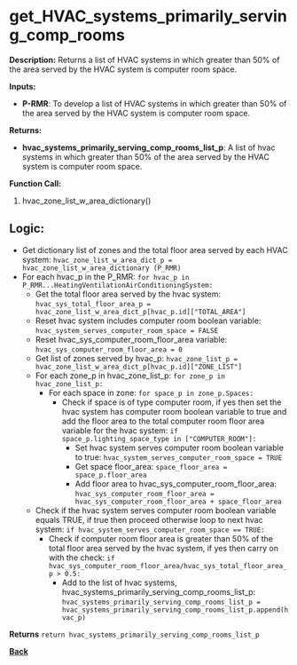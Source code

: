 # get_HVAC_systems_primarily_serving_comp_rooms  

**Description:** Returns a list of HVAC systems in which greater than 50% of the area served by the HVAC system is computer room space.  

**Inputs:**  
- **P-RMR**: To develop a list of HVAC systems in which greater than 50% of the area served by the HVAC system is computer room space.    

**Returns:**  
- **hvac_systems_primarily_serving_comp_rooms_list_p**: A list of hvac systems in which greater than 50% of the area served by the HVAC system is computer room space.    
 
**Function Call:**  

1. hvac_zone_list_w_area_dictionary()  

## Logic:   
- Get dictionary list of zones and the total floor area served by each HVAC system: `hvac_zone_list_w_area_dict_p = hvac_zone_list_w_area_dictionary (P_RMR)`
- For each hvac_p in the P_RMR: `for hvac_p in P_RMR...HeatingVentilationAirConditioningSystem:`
    - Get the total floor area served by the hvac system: `hvac_sys_total_floor_area_p = hvac_zone_list_w_area_dict_p[hvac_p.id]["TOTAL_AREA"]`
    - Reset hvac system includes computer room boolean variable: `hvac_system_serves_computer_room_space = FALSE` 
    - Reset hvac_sys_computer_room_floor_area variable: `hvac_sys_computer_room_floor_area = 0`
    - Get list of zones served by hvac_p: `hvac_zone_list_p = hvac_zone_list_w_area_dict_p[hvac_p.id]["ZONE_LIST"]`
    - For each zone_p in hvac_zone_list_p: `for zone_p in hvac_zone_list_p:`
        - For each space in zone: `for space_p in zone_p.Spaces:`        
            - Check if space is of type computer room, if yes then set the hvac system has computer room boolean variable to true and add the floor area to the total computer room floor area variable for the hvac system: `if space_p.lighting_space_type in ["COMPUTER_ROOM"]:`
                - Set hvac system serves computer room boolean variable to true: `hvac_system_serves_computer_room_space = TRUE`
                - Get space floor_area: `space_floor_area = space_p.floor_area`
                - Add floor area to hvac_sys_computer_room_floor_area: `hvac_sys_computer_room_floor_area = hvac_sys_computer_room_floor_area + space_floor_area`   
    - Check if the hvac system serves computer room boolean variable equals TRUE, if true then proceed otherwise loop to next hvac system: `if hvac_system_serves_computer_room_space == TRUE:`
        - Check if computer room floor area is greater than 50% of the total floor area served by the hvac system, if yes then carry on with the check: `if hvac_sys_computer_room_floor_area/hvac_sys_total_floor_area_p > 0.5:` 
            - Add to the list of hvac systems, hvac_systems_primarily_serving_comp_rooms_list_p: `hvac_systems_primarily_serving_comp_rooms_list_p = hvac_systems_primarily_serving_comp_rooms_list_p.append(hvac_p)`          

**Returns** `return hvac_systems_primarily_serving_comp_rooms_list_p`

**[Back](../_toc.md)**